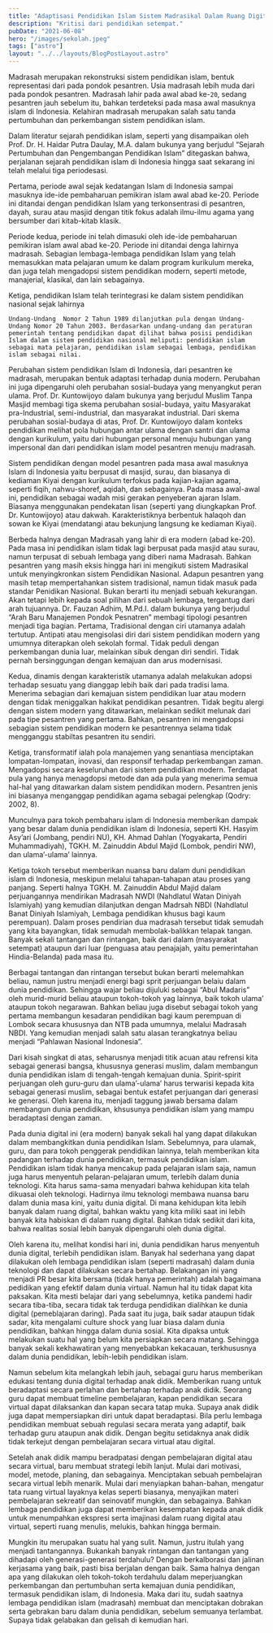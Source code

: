 ```yaml
---
title: "Adaptisasi Pendidikan Islam Sistem Madrasikal Dalam Ruang Digital"
description: "Kritisi dari pendidikan setempat."
pubDate: "2021-06-08"
hero: "/images/sekolah.jpeg"
tags: ["astro"]
layout: "../../layouts/BlogPostLayout.astro"
---
```

Madrasah merupakan rekonstruksi sistem pendidikan islam, bentuk representasi dari pada pondok pesantren. Usia madrasah lebih muda dari pada pondok pesantren. Madrasah lahir pada awal abad ke-`20`, sedang pesantren jauh sebelum itu, bahkan terdeteksi pada masa awal masuknya islam di Indonesia. Kelahiran madrasah merupakan salah satu tanda pertumbuhan dan perkembangan sistem pendidikan islam.

Dalam literatur sejarah pendidikan islam, seperti yang disampaikan oleh Prof. Dr. H. Haidar Putra Daulay, M.A. dalam bukunya yang berjudul “Sejarah Pertumbuhan dan Pengembangan Pendidikan Islam” ditegaskan bahwa, perjalanan sejarah pendidikan islam di Indonesia hingga saat sekarang ini telah melalui tiga periodesasi. 

Pertama, periode awal sejak kedatangan Islam di Indonesia sampai masuknya ide-ide pembaharuan pemikiran islam awal abad ke-20. Periode ini ditandai dengan pendidikan Islam yang terkonsentrasi di pesantren, dayah, surau atau masjid dengan titik fokus adalah ilmu-ilmu agama yang bersumber dari kitab-kitab klasik.

Periode kedua, periode ini telah dimasuki oleh ide-ide pembaharuan pemikiran islam awal abad ke-20. Periode ini ditandai denga lahirnya madrasah. Sebagian lembaga-lembaga pendidikan Islam yang telah memasukkan mata pelajaran umum ke dalam program kurikulum mereka, dan juga telah mengadopsi sistem pendidikan modern, seperti metode, manajerial, klasikal, dan lain sebagainya.

Ketiga, pendidikan Islam telah terintegrasi ke dalam sistem pendidikan nasional sejak lahirnya 
```
Undang-Undang  Nomor 2 Tahun 1989 dilanjutkan pula dengan Undang-Undang Nomor 20 Tahun 2003. Berdasarkan undang-undang dan peraturan pemerintah tentang pendidikan dapat dilihat bahwa posisi pendidikan Islam dalam sistem pendidikan nasional meliputi: pendidikan islam sebagai mata pelajaran, pendidikan islam sebagai lembaga, pendidikan islam sebagai nilai. 
```
Perubahan sistem pendidikan Islam di Indonesia, dari pesantren ke madrasah, merupakan bentuk adaptasi terhadap dunia modern. Perubahan ini juga dipengaruhi oleh perubahan sosial-budaya yang menyangkut peran ulama. Prof. Dr. Kuntowijoyo dalam bukunya yang berjudul Muslim Tanpa Masjid membagi tiga skema perubahan sosial-budaya, yaitu Masyarakat pra-Industrial, semi-industrial, dan masyarakat industrial.
Dari skema perubahan sosial-budaya di atas, Prof. Dr. Kuntowijoyo dalam konteks pendidikan melihat pola hubungan antar ulama dengan santri dan ulama dengan kurikulum, yaitu dari hubungan personal menuju hubungan yang impersonal dan dari pendidikan islam model pesantren menuju madrasah. 

Sistem pendidikan dengan model pesantren pada masa awal masuknya Islam di Indonesia yaitu berpusat di masjid, surau, dan biasanya di kediaman Kiyai dengan kurikulum terfokus pada kajian-kajian agama, seperti fiqih, nahwu-shoref, aqidah, dan sebagainya. Pada masa awal-awal ini, pendidikan sebagai wadah misi gerakan penyeberan ajaran Islam. Biasanya menggunakan pendekatan lisan (seperti yang diungkapkan Prof. Dr. Kuntowijoyo) atau dakwah. Karakteristiknya berbentuk halaqoh dan sowan  ke Kiyai (mendatangi atau bekunjung langsung ke kediaman Kiyai).

Berbeda halnya dengan  Madrasah yang lahir di era modern (abad ke-20). Pada masa ini pendidikan islam tidak lagi berpusat pada masjid atau surau, namun terpusat di sebuah lembaga yang diberi nama Madrasah. Bahkan pesantren yang masih eksis hingga hari ini mengikuti sistem  Madrasikal untuk menyingkronkan sistem Pendidikan Nasional. Adapun pesantren yang masih tetap mempertahankan sistem tradisional, namun tidak masuk pada standar Penidikan Nasional. Bukan berarti itu menjadi sebuah kekurangan. Akan tetapi lebih kepada soal pilihan dari sebuah lembaga, tergantug dari arah tujuannya. 
Dr. Fauzan Adhim, M.Pd.I. dalam bukunya yang berjudul “Arah Baru Manajemen Pondok Pesnatren” membagi tipologi pesantren menjadi tiga bagian. Pertama, Tradisional dengan ciri utamanya adalah tertutup. Antipati atau mengisolasi diri dari sistem pendidikan modern yang umumnya diterapkan oleh sekolah formal. Tidak peduli dengan perkembangan dunia luar, melainkan sibuk dengan diri sendiri. Tidak pernah bersinggungan dengan kemajuan dan arus modernisasi.

Kedua, dinamis dengan karakteristik utamanya adalah melakukan adopsi terhadap sesuatu yang dianggap lebih baik dari pada tradisi lama. Menerima sebagian dari kemajuan sistem pendidikan luar atau modern dengan tidak meniggalkan hakikat pendidikan pesantren. Tidak begitu alergi dengan sistem  modern yang ditawarkan, melainkan sedikit melunak dari pada tipe pesantren yang pertama. Bahkan, pesantren ini mengadopsi sebagian sistem pendidikan modern ke pesantrennya selama tidak mengganggu stabiltas pesantren itu sendiri.

Ketiga, transformatif ialah pola manajemen yang senantiasa menciptakan lompatan-lompatan, inovasi, dan responsif terhadap perkembangan zaman. Mengadopsi secara keseluruhan dari sistem pendidikan modern. Terdapat pula yang hanya menagdopsi metode dan ada pula yang menerima semua hal-hal yang ditawarkan dalam sistem pendidikan modern. Pesantren jenis ini biasanya menganggap pendidikan agama sebagai pelengkap (Qodry: 2002, 8).

Munculnya para tokoh pembaharu islam di Indonesia memberikan dampak yang besar dalam dunia pendidikan islam di Indonesia, seperti KH. Hasyim Asy’ari (Jombang, pendiri NU), KH. Ahmad Dahlan (Yogyakarta, Pendiri Muhammadiyah), TGKH. M. Zainuddin Abdul Majid (Lombok, pendiri NW), dan ulama’-ulama’ lainnya. 

Ketiga tokoh tersebut memberikan nuansa baru dalam duni pendidikan islam di Indonesia, meskipun melalui tahapan-tahapan atau proses yang panjang. Seperti halnya TGKH. M. Zainuddin Abdul Majid dalam perjuangannya mendirikan Madrasah NWDI (Nahdlatul Watan Diniyah Islamiyah) yang kemudian dilanjutkan dengan Madrsah NBDI (Nahdlatul Banat Diniyah Islamiyah, Lembaga pendidikan khusus bagi kaum perempuan). Dalam proses pendirian dua madrasah tersebut tidak semudah yang kita bayangkan, tidak semudah membolak-balikkan telapak tangan. Banyak sekali tantangan dan rintangan, baik dari dalam (masyarakat setempat) ataupun dari luar (penguasa atau penajajah, yaitu pemerintahan Hindia-Belanda) pada masa itu. 

Berbagai tantangan dan rintangan tersebut bukan berarti melemahkan beliau, namun justru menjadi energi bagi sprit perjuangan belaiu dalam dunia pendidikan. Sehingga wajar beliau dijuluki sebagai “Abul Madaris” oleh murid-murid beliau ataupun tokoh-tokoh yag lainnya, baik tokoh ulama’ ataupun tokoh negarawan. Bahkan beliau juga disebut sebagai tokoh yang pertama membangun kesadaran pendidikan bagi kaum perempuan di Lombok secara khususnya dan NTB pada umumnya,  melalui Madrasah NBDI. Yang kemudian menjadi salah satu alasan terangkatnya beliau menjadi “Pahlawan Nasional Indonesia”.

Dari kisah singkat di atas, seharusnya menjadi titik acuan atau refrensi kita sebagai generasi bangsa, khususnya generasi muslim, dalam membangun dunia pendidikan islam di tengah-tengah kemajuan dunia. Spirit-spirit perjuangan oleh guru-guru dan ulama’-ulama’ harus terwarisi kepada kita sebagai generasi muslim, sebagai bentuk estafet perjuangan dari generasi ke generasi. Oleh karena itu, menjadi taggung jawab bersama  dalam membangun dunia pendidikan, khsusunya pendidikan islam yang mampu beradaptasi dengan zaman.

Pada dunia digital ini (era modern) banyak sekali hal yang dapat dilakukan dalam membangkitkan dunia pendidikan Islam. Sebelumnya, para ulamak, guru, dan para tokoh penggerak pendidikan lainnya, telah memberikan kita padangan terhadap dunia pendidikan, termasuk pendidikan islam. Pendidikan islam tidak hanya mencakup pada pelajaran islam saja, namun juga harus menyentuh pelaran-pelajaran umum, terlebih dalam dunia teknologi. Kita harus sama-sama menyadari bahwa kehidupan kita telah dikuasai oleh teknologi. Hadirnya ilmu teknologi membawa nuansa baru dalam dunia masa kini, yaitu dunia digital. Di mana  kehidupan kita lebih banyak dalam ruang digital, bahkan waktu yang kita miliki saat ini lebih banyak kita habiskan di dalam ruang digital. Bahkan tidak sedikit dari kita, bahwa realitas sosial lebih banyak dipengaruhi oleh dunia digital. 

Oleh karena itu, melihat kondisi hari ini, dunia pendidikan harus menyentuh dunia digital, terlebih pendidikan islam.  Banyak hal sederhana yang dapat dilakukan oleh lembaga pendidikan islam (seperti madrasah) dalam dunia teknologi dan dapat dilakukan secara bertahap. Belakangan ini yang menjadi PR besar kita bersama (tidak hanya pemerintah) adalah bagaimana pedidikan yang efektif dalam dunia virtual. Namun hal itu tidak dapat kita paksakan. Kita mesti belajar dari yang sebelumnya, ketika pandemi hadir secara tiba-tiba, secara tidak tak terduga pendidikan dialihkan ke dunia digital (pemeblajaran daring). Pada saat itu juga, baik sadar ataupun tidak sadar, kita mengalami culture shock yang luar biasa dalam dunia pendidikan, bahkan hingga dalam dunia sosial. Kita dipaksa untuk melakukan suatu hal yang belum kita persiapkan secara matang. Sehingga banyak sekali kekhawatiran yang menyebabkan kekacauan, terkhususnya dalam dunia pendidikan, lebih-lebih pendidikan islam. 

 Namun sebelum kita melangkah lebih jauh, sebagai guru harus memberikan edukasi tentang dunia digital terhadap anak didik. Memberikan ruang untuk beradaptasi secara perlahan dan bertahap terhadap anak didik. Seorang guru dapat membuat timeline pembelajaran, kapan pendidikan secara virtual dapat dilaksankan dan kapan secara tatap muka. Supaya anak didik juga dapat mempersiapkan diri untuk dapat beradaptasi. Bila perlu lembaga pendidikan membuat sebuah regulasi secara merata yang adaptif, baik terhadap guru ataupun anak didik. Dengan begitu setidaknya anak didik tidak terkejut dengan pembelajaran secara virtual atau digital. 

Setelah anak didik mampu beradpatasi dengan pembelajaran digital atau secara virtual, baru membuat strategi lebih lanjut. Mulai dari motivasi, model, metode, planing, dan sebagainya. Menciptakan sebuah pembelajran secara virtual lebih menarik. Mulai dari menyiapkan bahan-bahan, mengatur tata ruang virtual layaknya kelas seperti biasanya, menyajikan materi pembelajaran sekreatif dan seinovatif mungkin, dan sebagainya. Bahkan lembaga pendidikan juga dapat memberikan kesempatan kepada anak didik untuk menumpahkan ekspresi serta imajinasi dalam ruang digital atau virtual, seperti ruang menulis, melukis, bahkan hingga bermain.

Mungkin itu merupakan suatu hal yang sulit. Namun, justru itulah yang menjadi tantangannya. Bukankah banyak rintangan dan tantangan yang dihadapi oleh generasi-generasi terdahulu? Dengan berkalborasi dan jalinan kerjasama yang baik, pasti bisa berjalan dengan baik. Sama halnya dengan apa yang dilakukan oleh tokoh-tokoh terdahulu dalam meperjuangkan perkembangan dan pertumbuhan serta kemajuan dunia pendidikan, termasuk pendidikan islam, di Indonesia. Maka dari itu, sudah saatnya lembaga pendidikan islam (madrasah) membuat dan menciptakan dobrakan serta gebrakan baru dalam dunia pendidikan, sebelum semuanya terlambat. Supaya tidak gelabakan dan gelisah di kemudian hari.